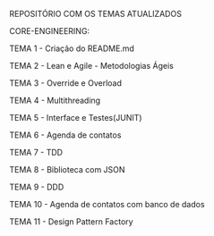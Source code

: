 REPOSITÓRIO COM OS TEMAS ATUALIZADOS

CORE-ENGINEERING:

TEMA 1 - Criação do README.md

TEMA 2 - Lean e Agile
       - Metodologias Ágeis

TEMA 3 - Override e Overload

TEMA 4 - Multithreading

TEMA 5 - Interface e Testes(JUNIT)

TEMA 6 - Agenda de contatos

TEMA 7 - TDD

TEMA 8 - Biblioteca com JSON

TEMA 9 - DDD

TEMA 10 - Agenda de contatos com banco de dados

TEMA 11 - Design Pattern Factory
